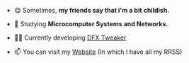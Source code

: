 - 😋 Sometimes, **my friends say that i'm a bit childish.**

- 🌱 Studying **Microcomputer Systems and Networks.**

- 👨‍💻 Currently developing [DFX Tweaker](https://ivandfx.github.io/DFXTweaker/)

- 📫 You can visit my [Website](https://ivandfx.github.io/) (In which I have all my RRSS)
